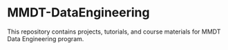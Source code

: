 # MMDT-DataEngineering
This repository contains projects, tutorials, and course materials for MMDT Data Engineering program. 
